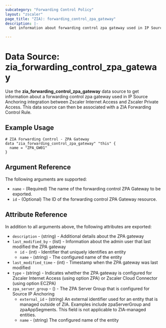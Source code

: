 ```yaml
---
subcategory: "Forwarding Control Policy"
layout: "zscaler"
page_title: "ZIA): forwarding_control_zpa_gateway"
description: |-
  Get information about forwarding control zpa gateway used in IP Source Anchoring.

---
```

# Data Source: zia_forwarding_control_zpa_gateway

Use the **zia_forwarding_control_zpa_gateway** data source to get information about a forwarding control zpa gateway used in IP Source Anchoring integration between Zscaler Internet Access and Zscaler Private Access. This data source can then be associated with a ZIA Forwarding Control Rule.

## Example Usage

```hcl
# ZIA Forwarding Control - ZPA Gateway
data "zia_forwarding_control_zpa_gateway" "this" {
  name = "ZPA_GW01"
}
```

## Argument Reference

The following arguments are supported:

* `name` - (Required) The name of the forwarding control ZPA Gateway to be exported.
* `id` - (Optional) The ID of the forwarding control ZPA Gateway resource.

## Attribute Reference

In addition to all arguments above, the following attributes are exported:

* `description` - (string) - Additional details about the ZPA gateway
* `last_modified_by` - (list) -  Information about the admin user that last modified the ZPA gateway
  * `id` - (int) - Identifier that uniquely identifies an entity
  * `name` - (string) - The configured name of the entity
* `last_modified_time` - (int) - Timestamp when the ZPA gateway was last modified
* `type` - (string) - Indicates whether the ZPA gateway is configured for Zscaler Internet Access (using option ZPA) or Zscaler Cloud Connector (using option ECZPA)
* `zpa_server_group` - () - The ZPA Server Group that is configured for Source IP Anchoring
  * `external_id` - (string) An external identifier used for an entity that is managed outside of ZIA. Examples include zpaServerGroup and zpaAppSegments. This field is not applicable to ZIA-managed entities.
  * `name` - (string) The configured name of the entity

